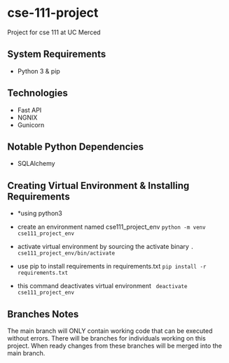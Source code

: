 # cse-111-project
Project for cse 111 at UC Merced

## System Requirements
- Python 3 & pip

## Technologies
- Fast API
- NGNIX
- Gunicorn

## Notable Python Dependencies
- SQLAlchemy

## Creating Virtual Environment & Installing Requirements

- *using python3
- create an environment named cse111_project_env
```python -m venv cse111_project_env```

- activate virtual environment by sourcing the activate binary
```. cse111_project_env/bin/activate```

- use pip to install requirements in requirements.txt
```pip install -r requirements.txt```

- this command deactivates virtual environment
``` deactivate cse111_project_env```

## Branches Notes
The main branch will ONLY contain working code that can be executed without errors. There will be branches for individuals working on this project. When ready changes from these branches will be merged into the main branch.

